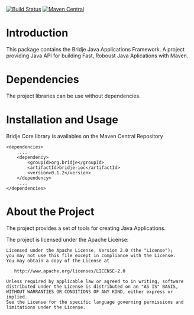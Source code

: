 [![Build Status](https://travis-ci.org/bridje/bridje-framework.svg?branch=master)](https://travis-ci.org/bridje/bridje-framework)
[![Maven Central](https://maven-badges.herokuapp.com/maven-central/org.bridje/bridje-ioc/badge.svg)](https://maven-badges.herokuapp.com/maven-central/org.bridje/bridje-ioc)

Introduction
============

This package contains the Bridje Java Applications Framework. A project providing Java API for building Fast, Roboust Java Aplications with Maven.

Dependencies
============

The project libraries can be use without dependencies.

Installation and Usage
======================

Bridje Core library is availables on the Maven Central Repository

    <dependencies>
		....
        <dependency>
            <groupId>org.bridje</groupId>
            <artifactId>bridje-ioc</artifactId>
            <version>0.1.2</version>
        </dependency>
		....
    </dependencies>

About the Project
=================

The project provides a set of tools for creating Java Applications.

The project is licensed under the Apache License:

    Licensed under the Apache License, Version 2.0 (the "License");
    you may not use this file except in compliance with the License.
    You may obtain a copy of the License at

       http://www.apache.org/licenses/LICENSE-2.0

    Unless required by applicable law or agreed to in writing, software
    distributed under the License is distributed on an "AS IS" BASIS,
    WITHOUT WARRANTIES OR CONDITIONS OF ANY KIND, either express or implied.
    See the License for the specific language governing permissions and
    limitations under the License.

